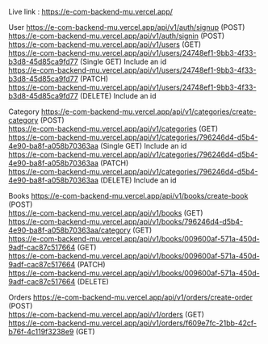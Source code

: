 Live link :
https://e-com-backend-mu.vercel.app/ </br>

User
https://e-com-backend-mu.vercel.app/api/v1/auth/signup (POST) </br>
https://e-com-backend-mu.vercel.app/api/v1/auth/signin (POST) </br>
https://e-com-backend-mu.vercel.app/api/v1/users (GET) </br>
https://e-com-backend-mu.vercel.app/api/v1/users/24748ef1-9bb3-4f33-b3d8-45d85ca9fd77 (Single GET) Include an id  </br>
https://e-com-backend-mu.vercel.app/api/v1/users/24748ef1-9bb3-4f33-b3d8-45d85ca9fd77 (PATCH) </br>
https://e-com-backend-mu.vercel.app/api/v1/users/24748ef1-9bb3-4f33-b3d8-45d85ca9fd77 (DELETE) Include an id  </br>


Category
https://e-com-backend-mu.vercel.app/api/v1/categories/create-category (POST) </br>
https://e-com-backend-mu.vercel.app/api/v1/categories (GET) </br>
https://e-com-backend-mu.vercel.app/api/v1/categories/796246d4-d5b4-4e90-ba8f-a058b70363aa (Single GET) Include an id  </br>
https://e-com-backend-mu.vercel.app/api/v1/categories/796246d4-d5b4-4e90-ba8f-a058b70363aa (PATCH) </br>
https://e-com-backend-mu.vercel.app/api/v1/categories/796246d4-d5b4-4e90-ba8f-a058b70363aa (DELETE) Include an id  </br>

Books
https://e-com-backend-mu.vercel.app/api/v1/books/create-book (POST) </br>
https://e-com-backend-mu.vercel.app/api/v1/books (GET) </br>
https://e-com-backend-mu.vercel.app/api/v1/books/796246d4-d5b4-4e90-ba8f-a058b70363aa/category (GET) </br>
https://e-com-backend-mu.vercel.app/api/v1/books/009600af-571a-450d-9adf-cac87c517664 (GET) </br>
https://e-com-backend-mu.vercel.app/api/v1/books/009600af-571a-450d-9adf-cac87c517664 (PATCH) </br>
https://e-com-backend-mu.vercel.app/api/v1/books/009600af-571a-450d-9adf-cac87c517664 (DELETE) </br>

Orders
https://e-com-backend-mu.vercel.app/api/v1/orders/create-order (POST) </br>
https://e-com-backend-mu.vercel.app/api/v1/orders (GET) </br>
https://e-com-backend-mu.vercel.app/api/v1/orders/f609e7fc-21bb-42cf-b76f-4c119f3238e9 (GET) </br>
